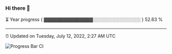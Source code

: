 ### Hi there 👋

⏳ Year progress { ▓▓▓▓▓▓▓▓▓▓▓▓▓▓▓░░░░░░░░░░░░░░░ } 52.63 %

---

⏰ Updated on Tuesday, July 12, 2022, 2:27 AM UTC

![Progress Bar CI](https://github.com/arthurbuhl/arthurbuhl/workflows/Progress%20Bar%20CI/badge.svg)
